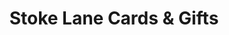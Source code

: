 ---
title: "Stoke Lane Cards & Gifts"
url: /bristol/stoke-lane-cards-und-gifts/
shop: Schreibwaren
---